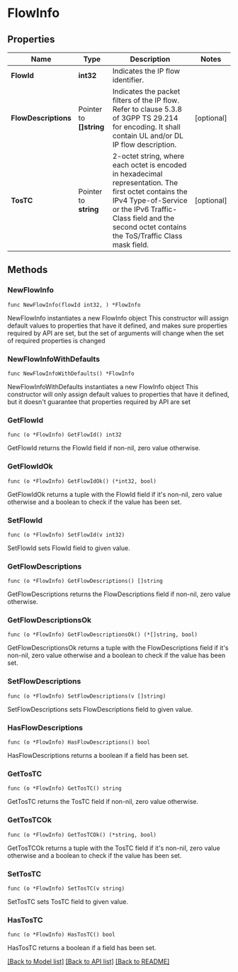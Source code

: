 # FlowInfo

## Properties

Name | Type | Description | Notes
------------ | ------------- | ------------- | -------------
**FlowId** | **int32** | Indicates the IP flow identifier. | 
**FlowDescriptions** | Pointer to **[]string** | Indicates the packet filters of the IP flow. Refer to clause 5.3.8 of 3GPP TS 29.214 for encoding. It shall contain UL and/or DL IP flow description.  | [optional] 
**TosTC** | Pointer to **string** | 2-octet string, where each octet is encoded in hexadecimal representation. The first octet contains the IPv4 Type-of-Service or the IPv6 Traffic-Class field and the second octet contains the ToS/Traffic Class mask field.  | [optional] 

## Methods

### NewFlowInfo

`func NewFlowInfo(flowId int32, ) *FlowInfo`

NewFlowInfo instantiates a new FlowInfo object
This constructor will assign default values to properties that have it defined,
and makes sure properties required by API are set, but the set of arguments
will change when the set of required properties is changed

### NewFlowInfoWithDefaults

`func NewFlowInfoWithDefaults() *FlowInfo`

NewFlowInfoWithDefaults instantiates a new FlowInfo object
This constructor will only assign default values to properties that have it defined,
but it doesn't guarantee that properties required by API are set

### GetFlowId

`func (o *FlowInfo) GetFlowId() int32`

GetFlowId returns the FlowId field if non-nil, zero value otherwise.

### GetFlowIdOk

`func (o *FlowInfo) GetFlowIdOk() (*int32, bool)`

GetFlowIdOk returns a tuple with the FlowId field if it's non-nil, zero value otherwise
and a boolean to check if the value has been set.

### SetFlowId

`func (o *FlowInfo) SetFlowId(v int32)`

SetFlowId sets FlowId field to given value.


### GetFlowDescriptions

`func (o *FlowInfo) GetFlowDescriptions() []string`

GetFlowDescriptions returns the FlowDescriptions field if non-nil, zero value otherwise.

### GetFlowDescriptionsOk

`func (o *FlowInfo) GetFlowDescriptionsOk() (*[]string, bool)`

GetFlowDescriptionsOk returns a tuple with the FlowDescriptions field if it's non-nil, zero value otherwise
and a boolean to check if the value has been set.

### SetFlowDescriptions

`func (o *FlowInfo) SetFlowDescriptions(v []string)`

SetFlowDescriptions sets FlowDescriptions field to given value.

### HasFlowDescriptions

`func (o *FlowInfo) HasFlowDescriptions() bool`

HasFlowDescriptions returns a boolean if a field has been set.

### GetTosTC

`func (o *FlowInfo) GetTosTC() string`

GetTosTC returns the TosTC field if non-nil, zero value otherwise.

### GetTosTCOk

`func (o *FlowInfo) GetTosTCOk() (*string, bool)`

GetTosTCOk returns a tuple with the TosTC field if it's non-nil, zero value otherwise
and a boolean to check if the value has been set.

### SetTosTC

`func (o *FlowInfo) SetTosTC(v string)`

SetTosTC sets TosTC field to given value.

### HasTosTC

`func (o *FlowInfo) HasTosTC() bool`

HasTosTC returns a boolean if a field has been set.


[[Back to Model list]](../README.md#documentation-for-models) [[Back to API list]](../README.md#documentation-for-api-endpoints) [[Back to README]](../README.md)


